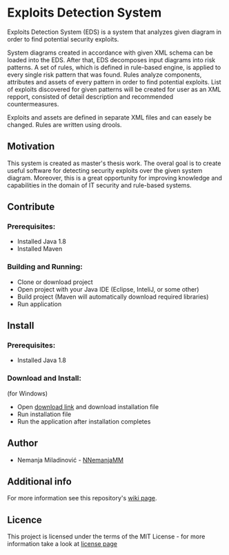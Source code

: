 # Exploits Detection System
Exploits Detection System (EDS) is a system that analyzes given diagram in order to find potential security exploits.

System diagrams created in accordance with given XML schema can be loaded into the EDS. After that, EDS decomposes input diagrams into risk patterns. A set of rules, which is defined in rule-based engine, is applied to every single risk pattern that was found. Rules analyze components, attributes and assets of every pattern in order to find potential exploits. List of exploits discovered for given patterns will be created for user as an XML repport, consisted of detail description and recommended countermeasures.

Exploits and assets are defined in separate XML files and can easely be changed. Rules are written using drools.

## Motivation
This system is created as master's thesis work. The overal goal is to create useful software for detecting security exploits over the given system diagram. Moreover, this is a great opportunity for improving knowledge and capabilities in the domain of IT security and rule-based systems.

## Contribute
### Prerequisites:
- Installed Java 1.8
- Installed Maven

### Building and Running:
- Clone or download project
- Open project with your Java IDE (Eclipse, InteliJ, or some other)
- Build project (Maven will automatically download required libraries)
- Run application

## Install
### Prerequisites:
- Installed Java 1.8

### Download and Install:
(for Windows)
- Open [download link](https://github.com/NNemanjaMM/EDS/blob/master/Setup/Setup.exe) and download installation file
- Run installation file
- Run the application after installation completes 

## Author
+ Nemanja Miladinović - [NNemanjaMM](https://github.com/NNemanjaMM)

## Additional info
For more information see this repository's [wiki page](https://github.com/NNemanjaMM/EDS/wiki/Wiki-Page).

## Licence
This project is licensed under the terms of the MIT License - for more information take a look at [license page](https://github.com/NNemanjaMM/TAS/blob/master/LICENSE) 
